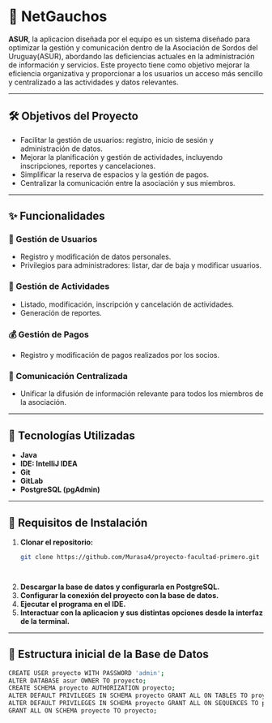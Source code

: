 # 🌟 NetGauchos  

**ASUR**, la aplicacion diseñada por el equipo es un sistema diseñado para optimizar la gestión y comunicación dentro de la Asociación de Sordos del Uruguay(ASUR), abordando las deficiencias actuales en la administración de información y servicios. Este proyecto tiene como objetivo mejorar la eficiencia organizativa y proporcionar a los usuarios un acceso más sencillo y centralizado a las actividades y datos relevantes.

---

## 🛠️ Objetivos del Proyecto  

- Facilitar la gestión de usuarios: registro, inicio de sesión y administración de datos.  
- Mejorar la planificación y gestión de actividades, incluyendo inscripciones, reportes y cancelaciones.  
- Simplificar la reserva de espacios y la gestión de pagos.  
- Centralizar la comunicación entre la asociación y sus miembros.  

---

## ✨ Funcionalidades  

### 👤 Gestión de Usuarios  
- Registro y modificación de datos personales.  
- Privilegios para administradores: listar, dar de baja y modificar usuarios.  

### 🏯 Gestión de Actividades  
- Listado, modificación, inscripción y cancelación de actividades.  
- Generación de reportes.  

### 💰 Gestión de Pagos  
- Registro y modificación de pagos realizados por los socios.  

### 👥 Comunicación Centralizada  
- Unificar la difusión de información relevante para todos los miembros de la asociación.  

---

## 🚀 Tecnologías Utilizadas  

- **Java**
- **IDE: IntelliJ IDEA**
- **Git**
- **GitLab** 
- **PostgreSQL (pgAdmin)**  

---

## 📝 Requisitos de Instalación  

1. **Clonar el repositorio:**  
   ```bash
   git clone https://github.com/Murasa4/proyecto-facultad-primero.git




2. **Descargar la base de datos y configurarla en PostgreSQL.**
3. **Configurar la conexión del proyecto con la base de datos.**
3. **Ejecutar el programa en el IDE.**
4. **Interactuar con la aplicacion y sus distintas opciones desde la interfaz de la terminal.**

---
## 📝 Estructura inicial de la Base de Datos 
```bash
CREATE USER proyecto WITH PASSWORD 'admin';
ALTER DATABASE asur OWNER TO proyecto;
CREATE SCHEMA proyecto AUTHORIZATION proyecto;
ALTER DEFAULT PRIVILEGES IN SCHEMA proyecto GRANT ALL ON TABLES TO proyecto;
ALTER DEFAULT PRIVILEGES IN SCHEMA proyecto GRANT ALL ON SEQUENCES TO proyecto;
GRANT ALL ON SCHEMA proyecto TO proyecto;
